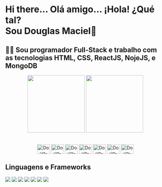 <h1> Hi there... Olá amigo... ¡Hola! ¿Qué tal?<br> Sou Douglas Maciel👋 </h1>

<h2>👨‍💻 Sou programador Full-Stack e trabalho com as tecnologias HTML, CSS, ReactJS, NojeJS, e MongoDB <br> </h2>

 <div align="center">
 <img height="180em" src="https://github-readme-stats.vercel.app/api?username=MacielDouglas&show_icons=true&theme=dark"/>
 <img height="180em" src="https://github-readme-stats.vercel.app/api/top-langs/?username=MacielDouglas&layout=compact&theme=dark"/>
</div>

<br>

 <div align="center"><br>
 <img align="center" alt="Doug-HTML" height="30" width="40" src="https://cdn.jsdelivr.net/gh/devicons/devicon/icons/html5/html5-original.svg">
    <img align="center" alt="Doug-CSS" height="30" width="40" src="https://cdn.jsdelivr.net/gh/devicons/devicon/icons/css3/css3-original.svg">
    <img align="center" alt="Doug-Bootstrap" height="30" width="40" src="https://cdn.jsdelivr.net/gh/devicons/devicon/icons/bootstrap/bootstrap-original.svg" >
  <img align="center" alt="Doug-JS" height="30" width="40" src="https://cdn.jsdelivr.net/gh/devicons/devicon/icons/javascript/javascript-original.svg"  >
    <img align="center" alt="Doug-REACT" height="30" width="40" src="https://cdn.jsdelivr.net/gh/devicons/devicon/icons/react/react-original.svg" >
    <img align="center" alt="Doug-NODEJS" height="30" width="40" src="https://cdn.jsdelivr.net/gh/devicons/devicon/icons/nodejs/nodejs-original.svg">
    <img align="center" alt="Doug-MONGO" height="30" width="40"  src="https://cdn.jsdelivr.net/gh/devicons/devicon/icons/mongodb/mongodb-plain-wordmark.svg">
</div>

##
<div>
  <h2>Linguagens e Frameworks</h2>
  <img src=https://progress-bar.dev/80?title=HTML />
  <img src=https://progress-bar.dev/80?title=CSS />
  <img src=https://progress-bar.dev/75?title=JAVASCRIPT />
  <img src=https://progress-bar.dev/80?title=NODEJS  />
  <img src=https://progress-bar.dev/85?title=MONGODB  />
  <img src=https://progress-bar.dev/80?title=BOOTSTRAP  />
  <img src=https://progress-bar.dev/85?title=REACT  />
</div>
